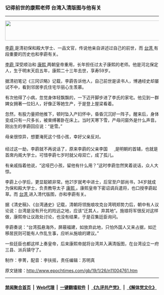 ### 记得前世的康熙老师 台湾入清版图与他有关
------------------------

<p style="text-align: center;">
 <a href="http://i.epochtimes.com/assets/uploads/2018/09/Video-link.jpg">
  <img alt="" class="alignnone size-full wp-image-10743778" height="65" src="http://i.epochtimes.com/assets/uploads/2018/09/Video-link.jpg" width="578"/>
 </a>
</p>
<p>
 <a href="http://www.epochtimes.com/gb/tag/%E6%9D%8E%E9%9C%A8.html">
  李霨
 </a>
 是清初保和殿大学士、一品文官，传说他亲自讲述过自己的前世，而
 <a href="http://www.epochtimes.com/gb/tag/%E5%8F%B0%E6%B9%BE.html">
  台湾
 </a>
 有段重要的历史也和李霨有关。
</p>
<p>
 <a href="http://www.epochtimes.com/gb/tag/%E6%9D%8E%E9%9C%A8.html">
  李霨
 </a>
 深受顺治和
 <a href="http://www.epochtimes.com/gb/tag/%E5%BA%B7%E7%86%99.html">
  康熙
 </a>
 两朝皇帝重用，长年担任过太子康熙的老师。他是河北保定人，生于明末天启五年，康熙二十三年去世，享寿59岁。
</p>
<p>
 据清初笔记《三冈识略》记载，李霨告诉他人，自己前世是读书人，博通经史却屡试不中，看到邻居李氏住宅华丽心生羡慕。
</p>
<p>
 有次他得了小病，忽觉身体轻飘飘的，一下迈开脚步进了李氏的家宅。他见到一群婢女拥著一位妇人，好像正等她生产，于是登上屋梁看着。
</p>
<p>
 忽然，有股力量把他推下，顿时坠入产妇怀中，昏昏沉沉好一阵子。醒来后，身体变成只有一尺多长，被束缚著卧在床上。当时天寒下雪，产母问窗外是什么声音。刚出生的李霨回应说：“是雪。”
</p>
<p>
 母亲很惊异，想要淹死这个怪小孩，幸好父亲反对。
</p>
<p>
 经过这一劫，李霨就不再说话了，原来李霨的父亲李国
 <a href="http://i.epochtimes.com/assets/uploads/2019/01/PU2-1.jpg">
  <img alt="" class="alignnone wp-image-11004837 " height="22" src="http://i.epochtimes.com/assets/uploads/2019/01/PU2-1.jpg" width="17"/>
 </a>
 是明朝的首辅，也就是首席内阁大学士。可惜李霨七岁时就父母双亡，成了孤儿。
</p>
<p>
 有亲戚指着他说，“这哑巴小孩，留他有什么用？”这时李霨忽然笑着说话，众人大惊。
</p>
<p>
 李霨上小学后，更显聪颖非常。他21岁就考中进士，后官至户部尚书，34岁就成为保和殿大学士，负责教导太子
 <a href="http://www.epochtimes.com/gb/tag/%E5%BA%B7%E7%86%99.html">
  康熙
 </a>
 。康熙皇帝下密诏调兵遣将，也口授李霨起草。而
 <a href="http://www.epochtimes.com/gb/tag/%E5%8F%B0%E6%B9%BE.html">
  台湾
 </a>
 进入清代版图，亦和李霨有关。
</p>
<p>
 据《清史稿》、《台湾通史》记载，清朝将领施琅攻克台湾明郑势力后，朝中有人议论说：台湾是没有开化的险远之地，应该“迁其人，弃其地”。施琅将军很反对这样做，康熙帝让议政处讨论，也没有结果，于是召集廷臣询问。
</p>
<p>
 李霨奏说：“台湾孤悬海外，屏蔽福建，如放弃此地，只怕外国人又来占据，如迁移居民则可能有人作乱生事，应听从施琅的建议。”
</p>
<p>
 一些廷臣也都这样上奏皇帝，后来康熙帝就将台湾并入满清版图，在台湾设立一府三县、派兵镇守了。
</p>
<div class="video_fit_container">
</div>
<p>
 制作：李菁，配音：李扶摇，责任编辑：苏明真
</p>
<p>
</p>

原文链接：http://www.epochtimes.com/gb/19/1/26/n11004761.htm


------------------------
#### [禁闻聚合首页](https://github.com/gfw-breaker/banned-news/blob/master/README.md) &nbsp;|&nbsp; [Web代理](https://github.com/gfw-breaker/open-proxy/blob/master/README.md) &nbsp;|&nbsp; [一键翻墙软件](https://github.com/gfw-breaker/nogfw/blob/master/README.md) &nbsp;|&nbsp; [《九评共产党》](https://github.com/gfw-breaker/9ping.md/blob/master/README.md#九评之一评共产党是什么) &nbsp;|&nbsp; [《解体党文化》](https://github.com/gfw-breaker/jtdwh.md/blob/master/README.md#绪论)